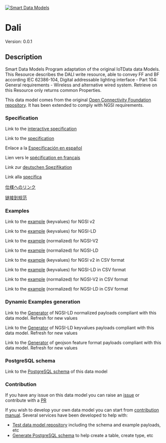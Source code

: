 [![Smart Data Models](https://smartdatamodels.org/wp-content/uploads/2022/01/SmartDataModels_logo.png "Logo")](https://smartdatamodels.org)
# Dali
Version: 0.0.1

## Description 

Smart Data Models Program adaptation of the original IoTData data Models. This Resource describes the DALI write resource, able to convey FF and BF according  IEC 62386-104, Digital  addressable lighting interface - Part 104: General requirements - Wireless and alternative wired system. Retrieve on this Resource only returns common Properties. 

This data model comes from the original [Open Connectivity Foundation repository](https://github.com/openconnectivityfoundation/IoTDataModels). It has been extended to comply with NGSI requirements.
### Specification

Link to the [interactive specification](https://swagger.lab.fiware.org/?url=https://smart-data-models.github.io/dataModel.OCF/Dali/swagger.yaml)

Link to the [specification](https://github.com/smart-data-models/dataModel.OCF/blob/master/Dali/doc/spec.md)

Enlace a la [Especificación en español](https://github.com/smart-data-models/dataModel.OCF/blob/master/Dali/doc/spec_ES.md)

Lien vers le [spécification en français](https://github.com/smart-data-models/dataModel.OCF/blob/master/Dali/doc/spec_FR.md)

Link zur [deutschen Spezifikation](https://github.com/smart-data-models/dataModel.OCF/blob/master/Dali/doc/spec_DE.md)

Link alla [specifica](https://github.com/smart-data-models/dataModel.OCF/blob/master/Dali/doc/spec_IT.md)

[仕様へのリンク](https://github.com/smart-data-models/dataModel.OCF/blob/master/Dali/doc/spec_JA.md)

[链接到规范](https://github.com/smart-data-models/dataModel.OCF/blob/master/Dali/doc/spec_ZH.md)
### Examples

Link to the [example](https://smart-data-models.github.io/dataModel.OCF/Dali/examples/example.json) (keyvalues) for NGSI v2

Link to the [example](https://smart-data-models.github.io/dataModel.OCF/Dali/examples/example.jsonld) (keyvalues) for NGSI-LD

Link to the [example](https://smart-data-models.github.io/dataModel.OCF/Dali/examples/example-normalized.json) (normalized) for NGSI-V2

Link to the [example](https://smart-data-models.github.io/dataModel.OCF/Dali/examples/example-normalized.jsonld) (normalized) for NGSI-LD

Link to the [example](https://github.com/smart-data-models/dataModel.OCF/blob/master/Dali/examples/example.json.csv) (keyvalues) for NGSI v2 in CSV format

Link to the [example](https://github.com/smart-data-models/dataModel.OCF/blob/master/Dali/examples/example.jsonld.csv) (keyvalues) for NGSI-LD in CSV format

Link to the [example](https://github.com/smart-data-models/dataModel.OCF/blob/master/Dali/examples/example-normalized.json.csv) (normalized) for NGSI-V2 in CSV format

Link to the [example](https://github.com/smart-data-models/dataModel.OCF/blob/master/Dali/examples/example-normalized.jsonld.csv) (normalized) for NGSI-LD in CSV format
### Dynamic Examples generation

Link to the [Generator](https://smartdatamodels.org/extra/ngsi-ld_generator.php?schemaUrl=https://raw.githubusercontent.com/smart-data-models/dataModel.OCF/master/Dali/schema.json&email=info@smartdatamodels.org) of NGSI-LD normalized payloads compliant with this data model. Refresh for new values

Link to the [Generator](https://smartdatamodels.org/extra/ngsi-ld_generator_keyvalues.php?schemaUrl=https://raw.githubusercontent.com/smart-data-models/dataModel.OCF/master/Dali/schema.json&email=info@smartdatamodels.org) of NGSI-LD keyvalues payloads compliant with this data model. Refresh for new values

Link to the [Generator](https://smartdatamodels.org/extra/geojson_features_generator.php?schemaUrl=https://raw.githubusercontent.com/smart-data-models/dataModel.OCF/master/Dali/schema.json&email=info@smartdatamodels.org) of geojson feature format payloads compliant with this data model. Refresh for new values
### PostgreSQL schema

Link to the [PostgreSQL schema](https://github.com/smart-data-models/dataModel.OCF/blob/master/Dali/schema.sql) of this data model
### Contribution

 If you have any issue on this data model you can raise an [issue](https://github.com/smart-data-models/dataModel.OCF/issues)  or contribute with a [PR](https://github.com/smart-data-models/dataModel.OCF/pulls)

 If you wish to develop your own data model you can start from [contribution manual](https://bit.ly/contribution_manual). Several services have been developed to help with: 
 - [Test data model repository](https://smartdatamodels.org/index.php/data-models-contribution-api/) including the schema and example payloads, etc
 - [Generate PostgreSQL schema](https://smartdatamodels.org/index.php/sql-service/) to help create a table, create type, etc